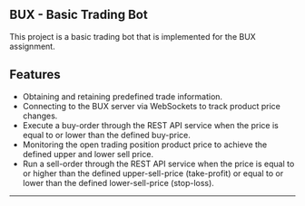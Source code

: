 ##  BUX -  Basic Trading Bot
This project is a basic trading bot that is implemented for the BUX assignment.


##  Features
- Obtaining and retaining predefined trade information.
- Connecting to the BUX server via WebSockets to track product price changes.
- Execute a buy-order through the REST API service when the price is equal to or lower than the defined buy-price.
- Monitoring the open trading position product price to achieve the defined upper and lower sell price.
- Run a sell-order through the REST API service when the price is equal to or higher than the defined upper-sell-price (take-profit) or equal to or lower than the defined lower-sell-price (stop-loss).
------------

